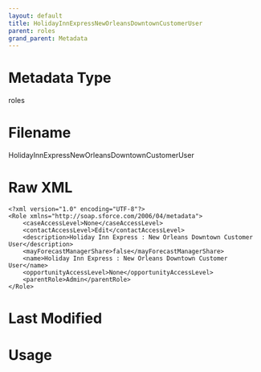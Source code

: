 ```yaml
---
layout: default
title: HolidayInnExpressNewOrleansDowntownCustomerUser
parent: roles
grand_parent: Metadata
---
```

# Metadata Type
roles


# Filename 
HolidayInnExpressNewOrleansDowntownCustomerUser


# Raw XML
```
<?xml version="1.0" encoding="UTF-8"?>
<Role xmlns="http://soap.sforce.com/2006/04/metadata">
    <caseAccessLevel>None</caseAccessLevel>
    <contactAccessLevel>Edit</contactAccessLevel>
    <description>Holiday Inn Express : New Orleans Downtown Customer User</description>
    <mayForecastManagerShare>false</mayForecastManagerShare>
    <name>Holiday Inn Express : New Orleans Downtown Customer User</name>
    <opportunityAccessLevel>None</opportunityAccessLevel>
    <parentRole>Admin</parentRole>
</Role>
```


# Last Modified


# Usage
